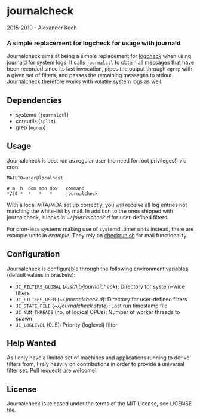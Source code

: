 journalcheck
============

2015-2019 - Alexander Koch

### A simple replacement for logcheck for usage with journald

Journalcheck aims at being a simple replacement for
[_logcheck_](http://logcheck.org) when using journald for system logs. It calls
`journalctl` to obtain all messages that have been recorded since its last
invocation, pipes the output through `egrep` with a given set of filters, and
passes the remaining messages to stdout. Journalcheck therefore works with
volatile system logs as well.

## Dependencies
 * systemd (`journalctl`)
 * coreutils (`split`)
 * grep (`egrep`)

## Usage
Journalcheck is best run as regular user (no need for root privileges!) via
cron:
```
MAILTO=user@localhost

# m  h  dom mon dow   command
*/30 *  *   *   *     journalcheck
```

With a local MTA/MDA set up correctly, you will receive all log entries not
matching the white-list by mail. In addition to the ones shipped with
journalcheck, it looks in _~/.journalcheck.d_ for user-defined filters.

For cron-less systems making use of systemd .timer units instead, there are
example units in _example_. They rely on
[checkrun.sh](https://github.com/lynix/checkrun.sh) for mail functionality.

## Configuration
Journalcheck is configurable through the following environment variables
(default values in brackets):

 * `JC_FILTERS_GLOBAL` (*/usr/lib/journalcheck*): Directory for system-wide filters
 * `JC_FILTERS_USER` (*~/.journalcheck.d*): Directory for user-defined filters
 * `JC_STATE_FILE` (*~/.journalcheck.state*): Last run timestamp file
 * `JC_NUM_THREADS` (no. of logical CPUs): Number of worker threads to spawn
 * `JC_LOGLEVEL` (0..5): Priority (loglevel) filter

## Help Wanted
As I only have a limited set of machines and applications running to derive
filters from, I rely heavily on contributions in order to provide a universal
filter set. Pull requests are welcome!

## License
Journalcheck is released under the terms of the MIT License, see LICENSE file.
